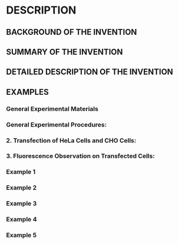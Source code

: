 # DESCRIPTION

## BACKGROUND OF THE INVENTION

## SUMMARY OF THE INVENTION

## DETAILED DESCRIPTION OF THE INVENTION

## EXAMPLES

### General Experimental Materials

### General Experimental Procedures:

### 2. Transfection of HeLa Cells and CHO Cells:

### 3. Fluorescence Observation on Transfected Cells:

### Example 1

### Example 2

### Example 3

### Example 4

### Example 5


